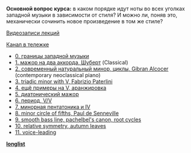 **Основной вопрос курса:** в каком порядке идут ноты во всех уголках западной музыки в зависимости от стиля? И можно ли, поняв это, механически сочинить новое произведение в том же стиле?

[Видеозаписи лекций](https://www.youtube.com/playlist?list=PLzQrZe3EemP5pVPYMwBJGtiejiN3qtCce)

[Канал в тележке](https://t.me/keetezh)

- [0. границы западной музыки](00_intro.md)
- [1. мажор на два аккорда, Шуберт](01_two_chords_in_major.md) (Classical)
- [2. современный натуральный минор, циклы, Gibran Alcocer](02_21_century_natural_minor_loops.md) (contemporary neoclassical piano)
- [3. triadic minor with V, Fabrizio Paterlini](03_triadic_minor_V.md)
- [4. ещё примеры на V, аранжировка](04_V_and_arrangement.md) 
- [5. диатонический мажор](05_diatonic_major.md)
- [6. период, V/V](06_period_V_of_V.md)
- [7. минорная пентатоника и IV](07_minor_pentatonic_and_IV.md)
- [8. minor circle of fifths, Paul de Senneville](08_minor_circle_of_fifths.md)
- [9. smooth bass line, pachelbel's canon, root cycles](09_major_progressions.md)
- [10. relative symmetry, autumn leaves](10_relative_symmetry.md)
- [11. voice-leading](11_voice_leading.md)


[**longlist**](longlist.md)
